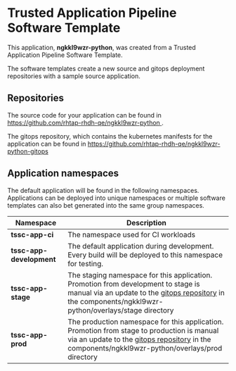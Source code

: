 # Trusted Application Pipeline Software Template

This application, **ngkkl9wzr-python**, was created from a Trusted Application Pipeline Software Template.

The software templates create a new source and gitops deployment repositories with a sample source application. 

## Repositories

The source code for your application can be found in [https://github.com/rhtap-rhdh-qe/ngkkl9wzr-python ](https://github.com/rhtap-rhdh-qe/ngkkl9wzr-python ).
 
The gitops repository, which contains the kubernetes manifests for the application can be found in 
[https://github.com/rhtap-rhdh-qe/ngkkl9wzr-python-gitops ](https://github.com/rhtap-rhdh-qe/ngkkl9wzr-python-gitops ) 

## Application namespaces 

The default application will be found in the following namespaces. Applications can be deployed into unique namespaces or multiple software templates can also bet generated into the same group namespaces.  

|  Namespace   |  Description   |  
| -------- | -------- |
| **tssc-app-ci** | The namespace used for CI workloads |
| **tssc-app-development** | The default application during development. Every build will be deployed to this namespace for testing. |
| **tssc-app-stage** | The staging namespace for this application. Promotion from development to stage is manual via an update to the [gitops repository](https://github.com/rhtap-rhdh-qe/ngkkl9wzr-python-gitops ) in the components/ngkkl9wzr-python/overlays/stage directory |
| **tssc-app-prod** | The production namespace for this application. Promotion from stage to production is manual via an update to the [gitops repository](https://github.com/rhtap-rhdh-qe/ngkkl9wzr-python-gitops ) in the components/ngkkl9wzr-python/overlays/prod directory |